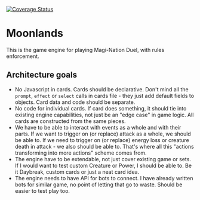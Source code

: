 [![Coverage Status](https://coveralls.io/repos/github/kurokikaze/moonlands/badge.svg?branch=master)](https://coveralls.io/github/kurokikaze/moonlands?branch=master)

# Moonlands

This is the game engine for playing Magi-Nation Duel, with rules enforcement.

## Architecture goals

* No Javascript in cards. Cards should be declarative. Don't mind all the `prompt`, `effect` or `select` calls in cards file - they just add default fields to objects. Card data and code should be separate.
* No code for individual cards. If card does something, it should tie into existing engine capabilities, not just be an "edge case" in game logic. All cards are constructed from the same pieces.
* We have to be able to interact with events as a whole and with their parts. If we want to trigger on (or replace) attack as a whole, we should be able to. If we need to trigger on (or replace) energy loss or creature death in attack - we also should be able to. That's where all this "actions transforming into more actions" scheme comes from.
* The engine have to be extendable, not just cover existing game or sets. If I would want to test custom Creature or Power, I should be able to. Be it Daybreak, custom cards or just a neat card idea.
* The engine needs to have API for bots to connect. I have already written bots for similar game, no point of letting that go to waste. Should be easier to test play too.